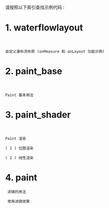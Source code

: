 
请按照以下索引查找示例代码 :

# 1. waterflowlayout

<br>

    自定义瀑布流布局 (onMeasure 和 onLayout 功能示例)



# 2. paint_base

<br>

    Paint 基本用法


# 3. paint_shader

<br>

    Paint 渲染 

    ( 1 ) 位图渲染 
    
    ( 2 ) 线性渲染 
    

# 4. paint

     滤镜的用法 
     
     常用滤镜效果 
     
    



    




























